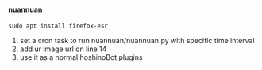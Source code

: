 #### nuannuan
```
sudo apt install firefox-esr
```
1. set a cron task to run nuannuan/nuannuan.py with specific time interval
2. add ur image url on line 14
3. use it as a normal hoshinoBot plugins
